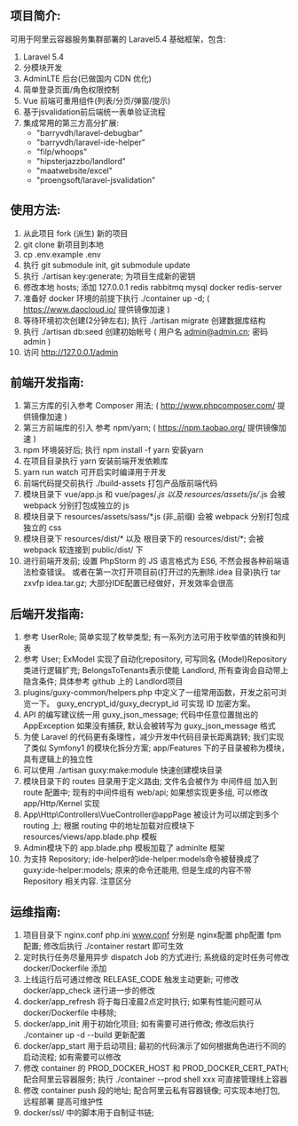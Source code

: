 项目简介:
-------------
可用于阿里云容器服务集群部署的 Laravel5.4 基础框架，包含:
1. Laravel 5.4
2. 分模块开发
3. AdminLTE 后台(已做国内 CDN 优化)
4. 简单登录页面/角色权限控制
5. Vue 前端可重用组件(列表/分页/弹窗/提示)
6. 基于jsvalidation前后端统一表单验证流程
7. 集成常用的第三方高分扩展: 
   * "barryvdh/laravel-debugbar"
   * "barryvdh/laravel-ide-helper"
   * "filp/whoops"
   * "hipsterjazzbo/landlord"
   * "maatwebsite/excel"
   * "proengsoft/laravel-jsvalidation"



使用方法:
-------------
1. 从此项目 fork (派生) 新的项目
2. git clone 新项目到本地
3. cp .env.example .env
4. 执行 git submodule init, git submodule update
5. 执行 ./artisan  key:generate; 为项目生成新的密钥
6. 修改本地 hosts; 添加  127.0.0.1   redis rabbitmq mysql docker redis-server
7. 准备好 docker 环境的前提下执行 ./container up -d;  ( https://www.daocloud.io/ 提供镜像加速 )
8. 等待环境初次创建(2分钟左右); 执行 ./artisan migrate 创建数据库结构
9. 执行 ./artisan db:seed 创建初始帐号 ( 用户名 admin@admin.cn; 密码 admin )
10. 访问 http://127.0.0.1/admin

前端开发指南:
-------------
1. 第三方库的引入参考 Composer 用法; ( http://www.phpcomposer.com/ 提供镜像加速 )
2. 第三方前端库的引入 参考 npm/yarn; ( https://npm.taobao.org/ 提供镜像加速 )
3. npm 环境装好后; 执行 npm install -f yarn 安装yarn
4. 在项目目录执行 yarn 安装前端开发依赖库
5. yarn run watch 可开启实时编译用于开发
6. 前端代码提交前执行 ./build-assets 打包产品版前端代码
7. 模块目录下 vue/app.js 和 vue/pages/*.js 以及 resources/assets/js/*.js 会被 webpack 分别打包成独立的 js 
8. 模块目录下 resources/assets/sass/*.js (非_前缀) 会被 webpack 分别打包成独立的 css 
9. 模块目录下 resources/dist/* 以及 根目录下的 resources/dist/*; 会被 webpack 软连接到 public/dist/ 下
10. 进行前端开发前; 设置 PhpStorm 的 JS 语言格式为 ES6, 不然会报各种前端语法检查错误。 或者在第一次打开项目前(打开过的先删除.idea 目录)执行 tar zxvfp idea.tar.gz; 大部分IDE配置已经做好，开发效率会很高

后端开发指南:
-------------
1. 参考 UserRole; 简单实现了枚举类型; 有一系列方法可用于枚举值的转换和列表
2. 参考 User; ExModel 实现了自动化repository, 可写同名 {Model}Repository 类进行逻辑扩充; BelongsToTenants表示使能 Landlord, 所有查询会自动带上隐含条件; 具体参考 github 上的 Landlord项目
3. plugins/guxy-common/helpers.php 中定义了一组常用函数，开发之前可浏览一下。 guxy_encrypt_id/guxy_decrypt_id 可实现 ID 加密方案。
4. API 的编写建议统一用 guxy_json_message; 代码中任意位置抛出的 AppException 如果没有捕获, 默认会被转写为 guxy_json_message 格式
5. 为使 Laravel 的代码更有条理性，减少开发中代码目录长距离跳转; 我们实现了类似 Symfony1 的模块化拆分方案; app/Features 下的子目录被称为模块，具有逻辑上的独立性
6. 可以使用 ./artisan   guxy:make:module 快速创建模块目录
7. 模块目录下的 routes 目录用于定义路由; 文件名会被作为 中间件组 加入到 route 配置中; 现有的中间件组有 web/api; 如果想实现更多组, 可以修改 app/Http/Kernel 实现
8. App\Http\Controllers\VueController@appPage 被设计为可以绑定到多个 routing 上; 根据 routing 中的地址加载对应模块下 resources/views/app.blade.php 模板
9. Admin模块下的 app.blade.php 模板加载了 adminlte 框架
10. 为支持 Repository; ide-helper的ide-helper:models命令被替换成了 guxy:ide-helper:models; 原来的命令还能用, 但是生成的内容不带 Repository 相关内容. 注意区分

运维指南:
-------------
1. 项目目录下 nginx.conf php.ini www.conf	 分别是 nginx配置 php配置 fpm 配置; 修改后执行 ./container restart 即可生效
2. 定时执行任务尽量用异步 dispatch Job 的方式进行; 系统级的定时任务可修改 docker/Dockerfile 添加
3. 上线运行后可通过修改 RELEASE_CODE 触发主动更新; 可修改 docker/app_check 进行进一步的修改
4. docker/app_refresh 将于每日凌晨2点定时执行; 如果有性能问题可从 docker/Dockerfile 中移除;
5. docker/app_init 用于初始化项目; 如有需要可进行修改; 修改后执行 ./container up -d --build 更新配置
6. docker/app_start 用于启动项目; 最初的代码演示了如何根据角色进行不同的启动流程; 如有需要可以修改
7. 修改 container 的 PROD_DOCKER_HOST 和 PROD_DOCKER_CERT_PATH; 配合阿里云容器服务; 执行 ./container --prod shell xxx 可直接管理线上容器
8. 修改 container push 段的地址; 配合阿里云私有容器镜像; 可实现本地打包, 远程部署 提高可维护性
9. docker/ssl/ 中的脚本用于自制证书链; 
